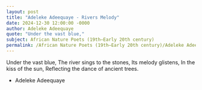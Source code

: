 ```yaml
---
layout: post
title: "Adeleke Adeequaye - Rivers Melody"
date: 2024-12-30 12:00:00 -0000
author: Adeleke Adeequaye
quote: "Under the vast blue,"
subject: African Nature Poets (19th–Early 20th century)
permalink: /African Nature Poets (19th–Early 20th century)/Adeleke Adeequaye/Adeleke Adeequaye - Rivers Melody
---
```


Under the vast blue,
The river sings to the stones,
Its melody glistens,
In the kiss of the sun,
Reflecting the dance of ancient trees.

- Adeleke Adeequaye
